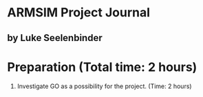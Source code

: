 # ARMSIM Project Journal
## by Luke Seelenbinder

# Preparation (Total time: 2 hours)
1. Investigate GO as a possibility for the project. (Time: 2 hours)
